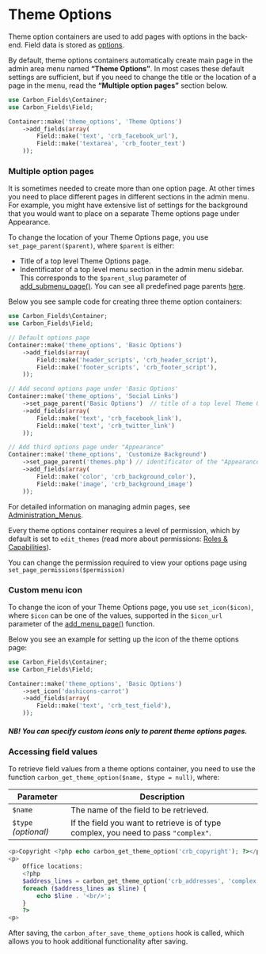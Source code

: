 # Theme Options

Theme option containers are used to add pages with options in the back-end. Field data is stored as [options](http://codex.wordpress.org/Option_Reference).

By default, theme options containers automatically create main page in the admin area menu named **“Theme Options”**. In most cases these default settings are sufficient, but if you need to change the title or the location of a page in the menu, read the **“Multiple option pages”** section below.

```php
use Carbon_Fields\Container;
use Carbon_Fields\Field;

Container::make('theme_options', 'Theme Options')
	->add_fields(array(
		Field::make('text', 'crb_facebook_url'),
		Field::make('textarea', 'crb_footer_text')
	));
```

### Multiple option pages

It is sometimes needed to create more than one option page. At other times you need to place different pages in different sections in the admin menu. For example, you might have extensive list of settings for the background that you would want to place on a separate Theme options page under Appearance.

To change the location of your Theme Options page, you use `set_page_parent($parent)`, where `$parent` is either:

* Title of a top level Theme Options page.
* Indentificator of a top level menu section in the admin menu sidebar. This corresponds to the `$parent_slug` parameter of [add_submenu_page()](http://codex.wordpress.org/Function_Reference/add_submenu_page). You can see all predefined page parents [here](http://codex.wordpress.org/Function_Reference/add_submenu_page#Parameters).

Below you see sample code for creating three theme option containers:

```php
use Carbon_Fields\Container;
use Carbon_Fields\Field;

// Default options page
Container::make('theme_options', 'Basic Options')
	->add_fields(array(
		Field::make('header_scripts', 'crb_header_script'),
		Field::make('footer_scripts', 'crb_footer_script'),
	));

// Add second options page under 'Basic Options'
Container::make('theme_options', 'Social Links')
	->set_page_parent('Basic Options')	// title of a top level Theme Options page
	->add_fields(array(
		Field::make('text', 'crb_facebook_link'),
		Field::make('text', 'crb_twitter_link')
	));

// Add third options page under "Appearance"
Container::make('theme_options', 'Customize Background')
	->set_page_parent('themes.php')	// identificator of the "Appearance" admin section
	->add_fields(array(
		Field::make('color', 'crb_background_color'),
		Field::make('image', 'crb_background_image')
	));
```

For detailed information on managing admin pages, see [Administration_Menus](http://codex.wordpress.org/Administration_Menus).

Every theme options container requires a level of permission, which by default is set to `edit_themes` (read more about permissions: [Roles & Capabilities](http://codex.wordpress.org/Roles_and_Capabilities)).

You can change the permission required to view your options page using `set_page_permissions($permission)`

### Custom menu icon

To change the icon of your Theme Options page, you use `set_icon($icon)`, where `$icon` can be one of the values, supported in the `$icon_url` parameter of the [add_menu_page()](http://codex.wordpress.org/Function_Reference/add_menu_page) function.

Below you see an example for setting up the icon of the theme options page:

```php
use Carbon_Fields\Container;
use Carbon_Fields\Field;

Container::make('theme_options', 'Basic Options')
	->set_icon('dashicons-carrot')
	->add_fields(array(
		Field::make('text', 'crb_test_field'),
	));
```

##### NB! You can specify custom icons only to parent theme options pages.

### Accessing field values

To retrieve field values from a theme options container, you need to use the function `carbon_get_theme_option($name, $type = null)`, where:

| Parameter            | Description                                                                         |
| -------------------- | ----------------------------------------------------------------------------------- |
| `$name`              | The name of the field to be retrieved.                                              |
| `$type` *(optional)* | If the field you want to retrieve is of type complex, you need to pass `"complex"`. |

```php
<p>Copyright <?php echo carbon_get_theme_option('crb_copyright'); ?></p>
<p>
	Office locations:
	<?php 
	$address_lines = carbon_get_theme_option('crb_addresses', 'complex');
	foreach ($address_lines as $line) {
		echo $line . '<br/>';
	}
	?>
<p>
```

After saving, the `carbon_after_save_theme_options` hook is called, which allows you to hook additional functionality after saving.